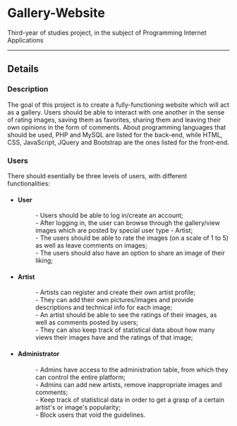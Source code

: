 # Gallery-Website
Third-year of studies project, in the subject of Programming Internet Applications
<hr>
<h2>Details</h2>
<h3>Description</h3>
<p>
  The goal of this project is to create a fully-functioning website which will act as a gallery. Users should be able to interact with one another in the sense of rating images, saving them as favorites, sharing them and leaving their own opinions in the form of comments. About programming languages that should be used, PHP and MySQL are listed for the back-end, while HTML, CSS, JavaScript, JQuery and Bootstrap are the ones listed for the front-end.
</p>
<h3>Users</h3>
<p>There should esentially be three levels of users, with different functionalities:</p>
<ul><dl>
    <li>
    <dt><h4>User</h4><dt>
    <dd>
     - Users should be able to log in/create an account;<br>
     - After logging in,  the user can browse through the gallery/view images which are posted by special user type - Artist;<br>
     - The users should be able to rate the images (on a scale of 1 to 5) as well as leave comments on images;<br>
     - The users should also have an option to share an image of their liking;<br>
    </dd>
    </li>
    <li>
    <dt><h4>Artist</h4><dt>
    <dd>
     - Artists can register and create their own artist profile;<br>
     - They can add their own pictures/images and provide descriptions and technical info for each image;<br>
     - An artist should be able to see the ratings of their images, as well as comments posted by users;<br>
     - They can also keep track of statistical data about how many views their images have and the ratings of that image;<br>
    </dd>
    </li>
  <li>
    <dt><h4>Administrator</h4><dt>
    <dd>
      - Admins have access to the administration table, from which they can control the entire platform;<br>
     - Admins can add new artists, remove inappropriate images and comments;<br>
     - Keep track of statistical data in order to get a grasp of a certain artist's or image's popularity;<br>
     - Block users that void the guidelines.<br>
    </dd>
    </li>
</dl></ul>
